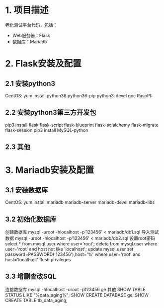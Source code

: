 # 1. 项目描述
老化测试平台代码，包括：
- Web服务器：Flask
- 数据库：Mariadb


# 2. Flask安装及配置

## 2.1 安装python3
CentOS: yum install python36 python36-pip python3-devel gcc
RaspPI: 

## 2.2 安装python3第三方开发包
pip3 install flask flask-script flask-blueprint flask-sqlalchemy flask-migrate flask-session
pip3 install MySQL-python

## 2.3 其他

# 3. Mariadb安装及配置
## 3.1 安装数据库
CentOS: yum install mariadb mariadb-server mariadb-devel mariadb-libs

## 3.2 初始化数据库
创建数据库
mysql -uroot -hlocalhost -p'123456' < mariadb/db1.sql
导入测试数据
mysql -uroot -hlocalhost -p'123456' < mariadb/db2.sql
设置root密码
select * from mysql.user where user='root';
delete from mysql.user where user='root' and host not like 'localhost';
update mysql.user set password=PASSWORD('123456'),host='%' where user='root' and host='localhost'
flush privileges

## 3.3 增删查改SQL
连接数据库
mysql -hlocalhost -uroot -p123456 ge
其他
SHOW TABLE STATUS LIKE "%data_aging%";
SHOW CREATE DATABASE ge;
SHOW CREATE TABLE tb_data_aging;
